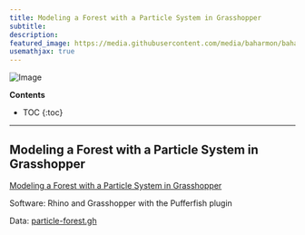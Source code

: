 ```yaml
---
title: Modeling a Forest with a Particle System in Grasshopper
subtitle:
description:
featured_image: https://media.githubusercontent.com/media/baharmon/baharmon.github.io/master/images/grasshopper/
usemathjax: true
---
```


![Image](https://media.githubusercontent.com/media/baharmon/baharmon.github.io/master/images/grasshopper)

**Contents**
* TOC
{:toc}

---

## Modeling a Forest with a Particle System in Grasshopper

[<i class="fab fa-vimeo-v"></i>](https://vimeo.com/baharmon/particle-forest)
[<i class="fab fa-youtube"></i>](https://youtu.be/alTlA6oDXq0)
[<i class="fas fa-project-diagram"></i> ](https://github.com/baharmon/baharmon.github.io/blob/master/data/particle-forest.gh?raw=true )
[Modeling a Forest with a Particle System in Grasshopper](particle-forest)

Software: Rhino and Grasshopper with the Pufferfish plugin

Data:
[particle-forest.gh](https://github.com/baharmon/baharmon.github.io/blob/master/data/particle-forest.gh?raw=true)
